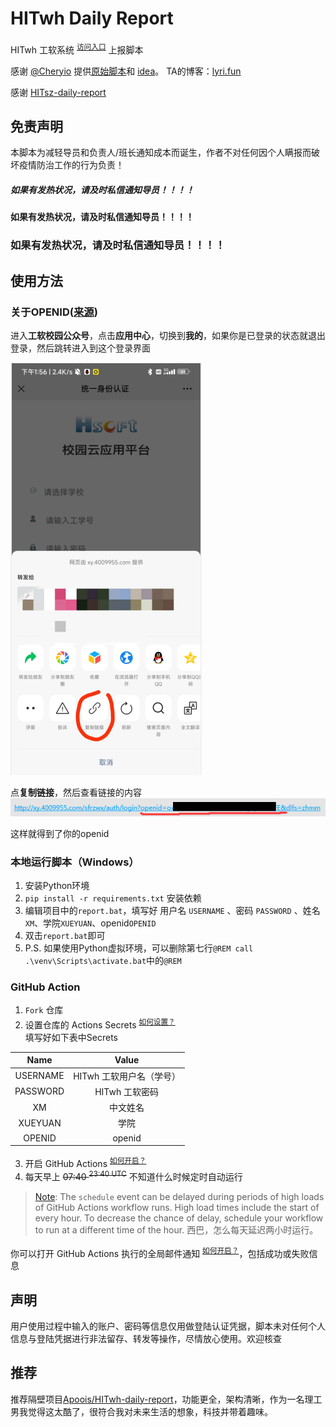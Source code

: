 # HITwh Daily Report

HITwh 工软系统 <sup>[访问入口](http://xy.4009955.com/jktb/)</sup> 上报脚本

感谢 [@Cheryio](https://github.com/Cheryio) 提供[原始脚本](https://github.com/Cheryio/GRXY_autoSign)和 [idea](https://www.lyri.fun/posts/cab45a56/)。
TA的博客：[lyri.fun](https://www.lyri.fun/)

感谢 [HITsz-daily-report](https://github.com/chh13502/HITsz-daily-report)

## 免责声明

本脚本为减轻导员和负责人/班长通知成本而诞生，作者不对任何因个人瞒报而破坏疫情防治工作的行为负责！

##### 如果有发热状况，请及时私信通知导员！！！！
#### 如果有发热状况，请及时私信通知导员！！！！
### 如果有发热状况，请及时私信通知导员！！！！


## 使用方法
### 关于OPENID([来源](https://www.lyri.fun/posts/cab45a56/))
进入**工软校园公众号**，点击**应用中心**，切换到**我的**，如果你是已登录的状态就退出登录，然后跳转进入到这个登录界面

![获取 openid 的步骤 1](./how-to-enable-actions/image/get_openid1.png)

点**复制链接**，然后查看链接的内容
![获取 openid 的步骤 2](./how-to-enable-actions/image/get_openid2.png)

这样就得到了你的openid

### 本地运行脚本（Windows）
1. 安装Python环境
2. `pip install -r requirements.txt` 安装依赖
3. 编辑项目中的`report.bat`，填写好 用户名 `USERNAME` 、密码 `PASSWORD` 、姓名`XM`、学院`XUEYUAN`、openid`OPENID` 
4. 双击`report.bat`即可
5. P.S. 如果使用Python虚拟环境，可以删除第七行`@REM call .\venv\Scripts\activate.bat`中的`@REM `

### GitHub Action
1. `Fork` 仓库
2. 设置仓库的 Actions Secrets <sup>[如何设置？](./how-to-enable-actions/#添加-Secrets)</sup>  
   填写好如下表中Secrets

|   Name   |      Value      |
|:--------:|:---------------:|
| USERNAME | HITwh 工软用户名（学号） |
| PASSWORD |   HITwh 工软密码    |
|    XM    |      中文姓名       |
| XUEYUAN  |       学院        |
|  OPENID  |     openid      |

3. 开启 GitHub Actions <sup>[如何开启？](./how-to-enable-actions/#启用-Actions)</sup>
4. 每天早上 ~~07:40 <sup>23:40 UTC</sup>~~ 不知道什么时候定时自动运行  
> [Note](https://docs.github.com/en/actions/using-workflows/events-that-trigger-workflows#schedule): The `schedule` event can be delayed during periods of high loads of GitHub Actions workflow runs. 
> High load times include the start of every hour. 
> To decrease the chance of delay, schedule your workflow to run at a different time of the hour.
> 西巴，怎么每天延迟两小时运行。

你可以打开 GitHub Actions 执行的全局邮件通知 <sup>[如何开启？](./how-to-enable-actions/#设置邮件提醒)</sup>，包括成功或失败信息

## 声明
用户使用过程中输入的账户、密码等信息仅用做登陆认证凭据，脚本未对任何个人信息与登陆凭据进行非法留存、转发等操作，尽情放心使用。欢迎核查

## 推荐
推荐隔壁项目[Apoois/HITwh-daily-report](https://github.com/Apoois/HITwh-daily-report)，功能更全，架构清晰，作为一名理工男我觉得这太酷了，很符合我对未来生活的想象，科技并带着趣味。
